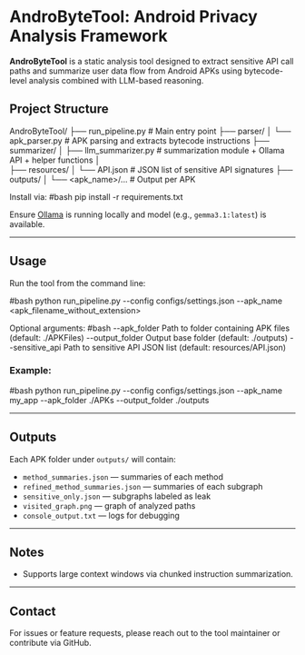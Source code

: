 # AndroByteTool: Android Privacy Analysis Framework

**AndroByteTool** is a static analysis tool designed to extract sensitive API call paths and summarize user data flow from Android APKs using bytecode-level analysis combined with LLM-based reasoning.

## Project Structure

AndroByteTool/
├── run_pipeline.py                   # Main entry point
├── parser/
│   └── apk_parser.py                # APK parsing and extracts bytecode instructions
├── summarizer/
│   ├── llm_summarizer.py             # summarization module + Ollama API + helper functions
│       
├── resources/
│   └── API.json                    # JSON list of sensitive API signatures
├── outputs/
│   └── <apk_name>/...                # Output per APK


Install via:
#bash
pip install -r requirements.txt


Ensure [Ollama](https://ollama.com/) is running locally and  model (e.g., `gemma3.1:latest`) is available.

---

## Usage
Run the tool from the command line:

#bash
python run_pipeline.py  --config configs/settings.json --apk_name <apk_filename_without_extension>


Optional arguments:
#bash
  --apk_folder        Path to folder containing APK files (default: ./APKFiles)
  --output_folder     Output base folder (default: ./outputs)
  --sensitive_api     Path to sensitive API JSON list (default: resources/API.json)


### Example:
#bash
python run_pipeline.py --config configs/settings.json  --apk_name my_app --apk_folder ./APKs --output_folder ./outputs

---

## Outputs
Each APK folder under `outputs/` will contain:

- `method_summaries.json` — summaries of each method 
- `refined_method_summaries.json` — summaries of each subgraph
- `sensitive_only.json` — subgraphs labeled as leak
- `visited_graph.png` — graph of analyzed paths
- `console_output.txt` — logs for debugging

---

## Notes
- Supports large context windows via chunked instruction summarization.

---

## Contact
For issues or feature requests, please reach out to the tool maintainer or contribute via GitHub.
